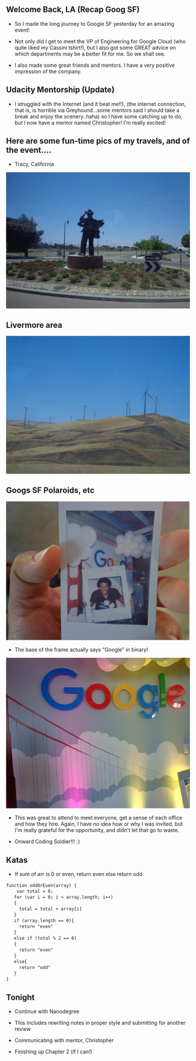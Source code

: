 ## Welcome Back, LA (Recap Goog SF)

- So I made the long journey to Google SF yesterday
  for an amazing event! 
  
- Not only did I get to meet the VP of Engineering for 
  Google Cloud (who quite liked my Cassini tshirt!),
  but I also got some GREAT advice on which departments
  may be a better fit for me. 
  So we shall see. 
  
- I also made some great friends and mentors. 
  I have a very positive impression of the company. 
  
## Udacity Mentorship (Update)
 
 - I struggled with the Internet (and it beat me!!),
   (the internet connection, that is, is horrible
   via Greyhound...some mentors said 
   I should take a break and enjoy the scenery..haha)
   so I have some 
   catching up to do, but I now have a mentor
   named Christopher! 
   I'm really excited! 
   
## Here are some fun-time pics of my travels, and of the event....

- Tracy, California

![tracy](/images/tracy.png)

## Livermore area

![wind](/images/wind.png)

## Googs SF Polaroids, etc 
 
![googspic](/images/googspic.png)

- The base of the frame actually says "Google" in binary!

![googspic1](/images/googspic1.png)

- This was great to attend to meet everyone,
  get a sense of each office and how they hire. 
  Again, I have *no* idea how or why I was invited,
  but I'm really grateful for the opportunity, and didn't
  let that go to waste.
  
- Onward Coding Soldier!!! :)

## Katas

- If sum of arr is 0 or even, return even
  else return odd

```
function oddOrEven(array) {
    var total = 0;
   for (var i = 0; i < array.length; i++)
   {
     total = total + array[i]
   }
   if (array.length == 0){
     return "even"
   }
   else if (total % 2 == 0)
   {
     return "even"
   }
   else{
     return "odd"
   }
}
```

## Tonight 

- Continue with Nanodegree 
  
- This includes rewriting notes in proper style
  and submitting for another review
  
- Communicating with mentor, Christopher

- Finishing up Chapter 2 (if I can!)
